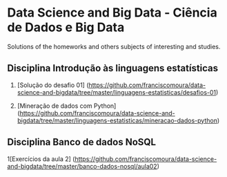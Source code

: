 # Data Science and Big Data - Ciência de Dados e Big Data
Solutions of the homeworks and others subjects of interesting and studies.

## Disciplina Introdução às linguagens estatísticas
1. [Solução do desafio 01] (https://github.com/franciscomoura/data-science-and-bigdata/tree/master/linguagens-estatisticas/desafios-01)

2. [Mineração de dados com Python] (https://github.com/franciscomoura/data-science-and-bigdata/tree/master/linguagens-estatisticas/mineracao-dados-python)

## Disciplina Banco de dados NoSQL
1[Exercícios da aula 2] (https://github.com/franciscomoura/data-science-and-bigdata/tree/master/banco-dados-nosql/aula02)
